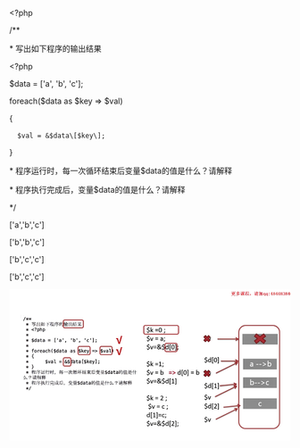 &lt;?php



/\*\*

 \* 写出如下程序的输出结果

  &lt;?php

  $data = \['a', 'b', 'c'\];

 foreach\($data as $key =&gt; $val\)

{

      $val = &$data\[$key\];

 }

 \* 程序运行时，每一次循环结束后变量$data的值是什么？请解释

 \* 程序执行完成后，变量$data的值是什么？请解释

 \*/

\['a','b','c'\]

\['b','b','c'\]

\['b','c','c'\]

\['b','c','c'\]

![](/assets/import.png)







